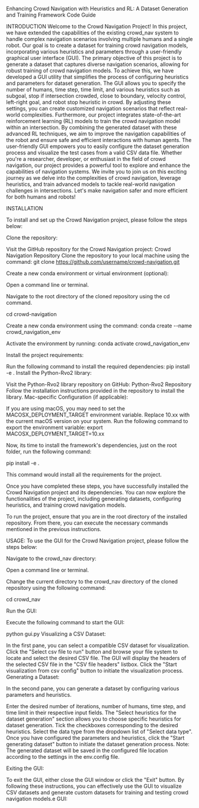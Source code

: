 Enhancing Crowd Navigation with Heuristics and RL: A Dataset Generation and Training Framework
Code Guide

INTRODUCTION
Welcome to the Crowd Navigation Project! In this project, we have extended the capabilities of the existing crowd_nav system to handle complex navigation scenarios involving multiple humans and a single robot. Our goal is to create a dataset for training crowd navigation models, incorporating various heuristics and parameters through a user-friendly graphical user interface (GUI). 
The primary objective of this project is to generate a dataset that captures diverse navigation scenarios, allowing for robust training of crowd navigation models. To achieve this, we have developed a GUI utility that simplifies the process of configuring heuristics and parameters for dataset generation. The GUI allows you to specify the number of humans, time step, time limit, and various heuristics such as subgoal, stop if intersection crowded, close to boundary, velocity control, left-right goal, and robot stop heuristic in crowd.
By adjusting these settings, you can create customized navigation scenarios that reflect real-world complexities. Furthermore, our project integrates state-of-the-art reinforcement learning (RL) models to train the crowd navigation model within an intersection. By combining the generated dataset with these advanced RL techniques, we aim to improve the navigation capabilities of the robot and ensure safe and efficient interactions with human agents. The user-friendly GUI empowers you to easily configure the dataset generation process and visualize the test cases from a valid CSV data file. 
Whether you're a researcher, developer, or enthusiast in the field of crowd navigation, our project provides a powerful tool to explore and enhance the capabilities of navigation systems. We invite you to join us on this exciting journey as we delve into the complexities of crowd navigation, leverage heuristics, and train advanced models to tackle real-world navigation challenges in intersections. Let's make navigation safer and more efficient for both humans and robots!

INSTALLATION

To install and set up the Crowd Navigation project, please follow the steps below:

Clone the repository:

Visit the GitHub repository for the Crowd Navigation project: Crowd Navigation Repository
Clone the repository to your local machine using the command: 
git clone https://github.com/username/crowd-navigation.git

Create a new conda environment or virtual environment (optional):

Open a command line or terminal.

Navigate to the root directory of the cloned repository using the cd command.

cd crowd-navigation


Create a new conda environment using the command: 
conda create --name crowd_navigation_env


Activate the environment by running: 
conda activate crowd_navigation_env


Install the project requirements:

Run the following command to install the required dependencies: pip install -e .
Install the Python-Rvo2 library:

Visit the Python-Rvo2 library repository on GitHub: Python-Rvo2 Repository
Follow the installation instructions provided in the repository to install the library.
Mac-specific Configuration (if applicable):

If you are using macOS, you may need to set the MACOSX_DEPLOYMENT_TARGET environment variable. Replace 10.xx with the current macOS version on your system.
Run the following command to export the environment variable: 
export MACOSX_DEPLOYMENT_TARGET=10.xx



Now, its time to install the framework's dependencies, just on the root folder, run the following command:


pip install -e .


This command would install all the requirements for the project.

Once you have completed these steps, you have successfully installed the Crowd Navigation project and its dependencies. You can now explore the functionalities of the project, including generating datasets, configuring heuristics, and training crowd navigation models.

To run the project, ensure that you are in the root directory of the installed repository. From there, you can execute the necessary commands mentioned in the previous instructions.

USAGE:
To use the GUI for the Crowd Navigation project, please follow the steps below:

Navigate to the crowd_nav directory:

Open a command line or terminal.

Change the current directory to the crowd_nav directory of the cloned repository using the following command:

cd crowd_nav

Run the GUI:

Execute the following command to start the GUI:

python gui.py
Visualizing a CSV Dataset:

In the first pane, you can select a compatible CSV dataset for visualization.
Click the "Select csv file to run" button and browse your file system to locate and select the desired CSV file.
The GUI will display the headers of the selected CSV file in the "CSV file headers" listbox.
Click the "Start visualization from csv config" button to initiate the visualization process.
Generating a Dataset:


In the second pane, you can generate a dataset by configuring various parameters and heuristics.

Enter the desired number of iterations, number of humans, time step, and time limit in their respective input fields.
The "Select heuristics for the dataset generation" section allows you to choose specific heuristics for dataset generation.
Tick the checkboxes corresponding to the desired heuristics.
Select the data type from the dropdown list of "Select data type".
Once you have configured the parameters and heuristics, click the "Start generating dataset" button to initiate the dataset generation process.
Note: The generated dataset will be saved in the configured file location according to the settings in the env.config file.

Exiting the GUI:

To exit the GUI, either close the GUI window or click the "Exit" button.
By following these instructions, you can effectively use the GUI to visualize CSV datasets and generate custom datasets for training and testing crowd navigation models.e GUI:
